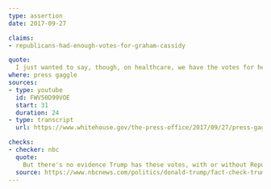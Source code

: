 ```yaml
---
type: assertion
date: 2017-09-27

claims:
- republicans-had-enough-votes-for-graham-cassidy

quote:
  I just wanted to say, though, on healthcare, we have the votes for healthcare. We have one senator that's in the hospital. He can't vote because he’s in the hospital. He can't vote because he’s in the hospital. We have two other votes that are coming, and we will have them. But the problem is we can't have them by Friday -- because the reconciliation ends on Friday.
where: press gaggle
sources:
- type: youtube
  id: FWV50D99VOE
  start: 31
  duration: 24
- type: transcript
  url: https://www.whitehouse.gov/the-press-office/2017/09/27/press-gaggle-president-trump

checks:
- checker: nbc
  quote:
    But there's no evidence Trump has these votes, with or without Republican Sen. Thad Cochran, who is home recovering from an illness in Mississippi.
  source: https://www.nbcnews.com/politics/donald-trump/fact-check-trump-says-he-has-votes-health-care-he-n805321
---
```

